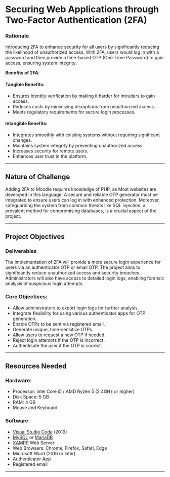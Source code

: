 # Securing Web Applications through Two-Factor Authentication (2FA)

### Rationale

Introducing 2FA to enhance security for all users by significantly reducing the likelihood of unauthorized access. With 2FA, users would log in with a password and then provide a time-based OTP (One-Time Password) to gain access, ensuring system integrity.

**Benefits of 2FA**:

#### Tangible Benefits:
- Ensures identity verification by making it harder for intruders to gain access.
- Reduces costs by minimizing disruptions from unauthorized access.
- Meets regulatory requirements for secure login processes.

#### Intangible Benefits:
- Integrates smoothly with existing systems without requiring significant changes.
- Maintains system integrity by preventing unauthorized access.
- Increases security for remote users.
- Enhances user trust in the platform.

---

## Nature of Challenge

Adding 2FA to Moodle requires knowledge of PHP, as Most websites are developed in this language. A secure and reliable OTP generator must be integrated to ensure users can log in with enhanced protection. Moreover, safeguarding the system from common threats like SQL injection, a prevalent method for compromising databases, is a crucial aspect of the project.

---

## Project Objectives

### Deliverables

The implementation of 2FA will provide a more secure login experience for users via an authenticator OTP or email OTP. The project aims to significantly reduce unauthorized access and security breaches. Administrators will also have access to detailed login logs, enabling forensic analysis of suspicious login attempts.

### Core Objectives:
- Allow administrators to export login logs for further analysis.
- Integrate flexibility for using various authenticator apps for OTP generation.
- Enable OTPs to be sent via registered email.
- Generate unique, time-sensitive OTPs.
- Allow users to request a new OTP if needed.
- Reject login attempts if the OTP is incorrect.
- Authenticate the user if the OTP is correct.

---

## Resources Needed

### Hardware:
- Processor: Intel Core i5 / AMD Ryzen 5 (2.4GHz or higher)
- Disk Space: 5 GB
- RAM: 4 GB
- Mouse and Keyboard

### Software:
- [Visual Studio Code](https://code.visualstudio.com/) (2019)
- [MySQL](https://www.mysql.com/) or [MariaDB](https://mariadb.org/)
- [XAMPP](https://www.apachefriends.org/index.html) Web Server
- Web Browsers: Chrome, Firefox, Safari, Edge
- Microsoft Word (2016 or later)
- Authenticator App
- Registered email

---
